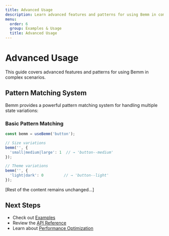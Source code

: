 ```yaml
---
title: Advanced Usage
description: Learn advanced features and patterns for using Bemm in complex scenarios, including pattern matching, dynamic blocks, and integration with CSS-in-JS
menu:
  order: 6
  group: Examples & Usage
  title: Advanced Usage
---
```


# Advanced Usage

This guide covers advanced features and patterns for using Bemm in complex scenarios.

## Pattern Matching System

Bemm provides a powerful pattern matching system for handling multiple state variations:

### Basic Pattern Matching

```typescript
const bemm = useBemm('button');

// Size variations
bemm('', {
  'small|medium|large': 1  // → 'button--medium'
});

// Theme variations
bemm('', {
  'light|dark': 0         // → 'button--light'
});
```

[Rest of the content remains unchanged...]

## Next Steps

- Check out [Examples](/examples)
- Review the [API Reference](/api-reference)
- Learn about [Performance Optimization](/docs/performance)
